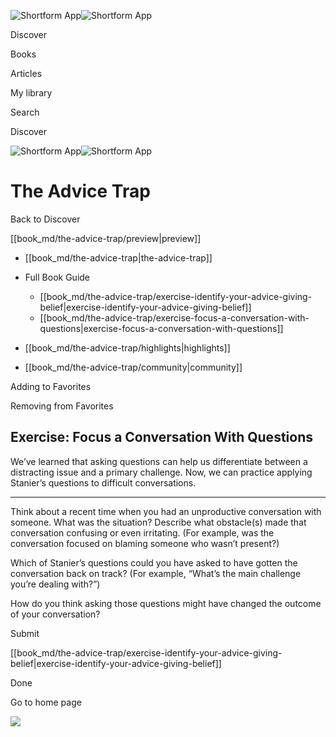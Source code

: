 ![Shortform App](/img/logo.36a2399e.svg)![Shortform App](/img/logo-dark.70c1b072.svg)

Discover

Books

Articles

My library

Search

Discover

![Shortform App](/img/logo.36a2399e.svg)![Shortform App](/img/logo-dark.70c1b072.svg)

# The Advice Trap

Back to Discover

[[book_md/the-advice-trap/preview|preview]]

  * [[book_md/the-advice-trap|the-advice-trap]]
  * Full Book Guide

    * [[book_md/the-advice-trap/exercise-identify-your-advice-giving-belief|exercise-identify-your-advice-giving-belief]]
    * [[book_md/the-advice-trap/exercise-focus-a-conversation-with-questions|exercise-focus-a-conversation-with-questions]]
  * [[book_md/the-advice-trap/highlights|highlights]]
  * [[book_md/the-advice-trap/community|community]]



Adding to Favorites 

Removing from Favorites 

## Exercise: Focus a Conversation With Questions

We’ve learned that asking questions can help us differentiate between a distracting issue and a primary challenge. Now, we can practice applying Stanier’s questions to difficult conversations.

* * *

Think about a recent time when you had an unproductive conversation with someone. What was the situation? Describe what obstacle(s) made that conversation confusing or even irritating. (For example, was the conversation focused on blaming someone who wasn’t present?)

Which of Stanier’s questions could you have asked to have gotten the conversation back on track? (For example, “What’s the main challenge you’re dealing with?”)

How do you think asking those questions might have changed the outcome of your conversation?

Submit 

[[book_md/the-advice-trap/exercise-identify-your-advice-giving-belief|exercise-identify-your-advice-giving-belief]]

Done

Go to home page 

![](https://bat.bing.com/action/0?ti=56018282&Ver=2&mid=454a13ec-8b6a-480b-8897-fd0b8e18f240&sid=1711133063fa11eebdec89a8b8ae3bbc&vid=171147a063fa11eea7440fcfeb230d96&vids=0&msclkid=N&pi=0&lg=en-US&sw=800&sh=600&sc=24&nwd=1&tl=Shortform%20%7C%20The%20Advice%20Trap&p=https%3A%2F%2Fwww.shortform.com%2Fapp%2Fbook%2Fthe-advice-trap%2Fexercise-focus-a-conversation-with-questions&r=&lt=432&evt=pageLoad&sv=1&rn=977854)
